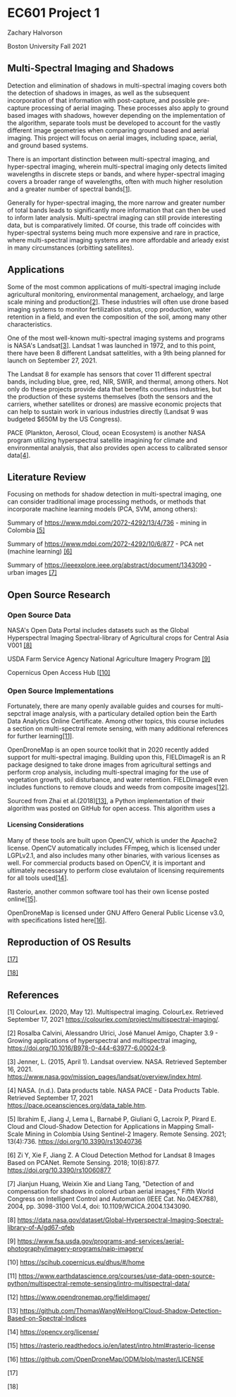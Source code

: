 # EC601 Project 1
Zachary Halvorson

Boston University Fall 2021


## Multi-Spectral Imaging and Shadows

Detection and elimination of shadows in multi-spectral imaging covers both the detection of shadows in images, as well as the subsequent incorporation of that information with post-capture, and possible pre-capture processing of aerial imaging. These processes also apply to ground based images with shadows, however depending on the implementation of the algorithm, separate tools must be developed to account for the vastly different image geometries when comparing ground based and aerial imaging. This project will focus on aerial images, including space, aerial, and ground based systems.

There is an important distinction between multi-spectral imaging, and hyper-spectral imaging, wherein multi-spectral imaging only detects limited wavelengths in discrete steps or bands, and where hyper-spectral imaging covers a broader range of wavelengths, often with much higher resolution and a greater number of spectral bands[[1]](#1). 

Generally for hyper-spectral imaging, the more narrow and greater number of total bands leads to significantly more information that can then be used to inform later analysis. Multi-spectral imaging can still provide interesting data, but is comparatively limited. Of course, this trade off coincides with hyper-spectral systems being much more expensive and rare in practice, where multi-spectral imaging systems are more affordable and arleady exist in many circumstances (orbitting satellites).


## Applications

Some of the most common applications of multi-spectral imaging include agricultural monitoring, environmental management, archaelogy, and large scale mining and production[[2]](#2). These industries will often use drone based imaging systems to monitor fertilization status, crop production, water retention in a field, and even the composition of the soil, among many other characteristics.

One of the most well-known multi-spectral imaging systems and programs is NASA's Landsat[[3]](#3). Landsat 1 was launched in 1972, and to this point, there have been 8 different Landsat sattelitles, with a 9th being planned for launch on September 27, 2021. 

The Landsat 8 for example has sensors that cover 11 different spectral bands, including blue, gree, red, NIR, SWIR, and thermal, among others. Not only do these projects provide data that benefits countless industries, but the production of these systems themselves (both the sensors and the carriers, whether satellites or drones) are massive economic projects that can help to sustain work in various industries directly (Landsat 9 was budgeted $650M by the US Congress).

PACE (Plankton, Aerosol, Cloud, ocean Ecosystem) is another NASA program utilizing hyperspectral satellite imagining for climate and environmental analysis, that also provides open access to calibrated sensor data[[4]](#4).


## Literature Review

Focusing on methods for shadow detection in multi-spectral imaging, one can consider traditional image processing methods, or methods that incorporate machine learning models (PCA, SVM, among others):

Summary of https://www.mdpi.com/2072-4292/13/4/736 - mining in Colombia [[5]](#5)

Summary of https://www.mdpi.com/2072-4292/10/6/877 - PCA net (machine learning) [[6]](#6)

Summary of https://ieeexplore.ieee.org/abstract/document/1343090 - urban images [[7]](#7)


## Open Source Research

### Open Source Data

NASA's Open Data Portal includes datasets such as the Global Hyperspectral Imaging Spectral-library of Agricultural crops for Central Asia V001 [[8]](#8)

USDA Farm Service Agency National Agriculture Imagery Program [[9]](#9)

Copernicus Open Access Hub [[[10]](#10)

### Open Source Implementations

Fortunately, there are many openly available guides and courses for multi-sepctral image analysis, with a particulary detailed option bein the Earth Data Analytics Online Certificate. Among other topics, this course includes a section on multi-spectral remote sensing, with many additional references for further learning[[11]](#11).


OpenDroneMap is an open source toolkit that in 2020 recently added support for multi-spectral imaging. Building upon this, FIELDimageR is an R package designed to take drone images from agricultural settings and perform crop analysis, including multi-spectral imaging for the use of vegetation growth, soil disturbance, and water retention. FIELDimageR even includes functions to remove clouds and weeds from composite images[[12]](#12).

Sourced from Zhai et al.(2018)[[13]](#13), a Python implementation of their algorithm was posted on GitHub for open access. This algorithm uses a 


#### Licensing Considerations

Many of these tools are built upon OpenCV, which is under the Apache2 license. OpenCV automatically includes FFmpeg, which is licensed under LGPLv2.1, and also includes many other binaries, with various licenses as well. For commercial products based on OpenCV, it is important and ultimately necessary to perform close evalutaion of licensing requirements for all tools used[[14]](#14).

Rasterio, another common software tool has their own license posted online[[15]](#15).

OpenDroneMap is licensed under GNU Affero General Public License v3.0, with specifications listed here[[16]](#16). 


## Reproduction of OS Results

[[17]](#17)

[[18]](#18)




## References
<a id="1">[1]</a> 
ColourLex. (2020, May 12). Multispectral imaging. ColourLex. Retrieved September 17, 2021
https://colourlex.com/project/multispectral-imaging/. 

<a id="2">[2]</a> 
Rosalba Calvini, Alessandro Ulrici, José Manuel Amigo,
Chapter 3.9 - Growing applications of hyperspectral and multispectral imaging,
https://doi.org/10.1016/B978-0-444-63977-6.00024-9.

<a id="3">[3]</a>
Jenner, L. (2015, April 1). Landsat overview. NASA. 
Retrieved September 16, 2021.
https://www.nasa.gov/mission_pages/landsat/overview/index.html. 

<a id="4">[4]</a> 
NASA. (n.d.). Data products table. 
NASA PACE - Data Products Table. Retrieved September 17, 2021
https://pace.oceansciences.org/data_table.htm. 

<a id="5">[5]</a> 
Ibrahim E, Jiang J, Lema L, Barnabé P, Giuliani G, Lacroix P, Pirard E. Cloud and Cloud-Shadow Detection for Applications in Mapping Small-Scale Mining in Colombia Using Sentinel-2 Imagery. Remote 
Sensing. 2021; 13(4):736. https://doi.org/10.3390/rs13040736

<a id="6">[6]</a> 
Zi Y, Xie F, Jiang Z. A Cloud Detection Method for Landsat 8 Images Based on PCANet. Remote Sensing. 2018; 10(6):877. https://doi.org/10.3390/rs10060877

<a id="7">[7]</a> 
Jianjun Huang, Weixin Xie and Liang Tang, "Detection of and compensation for shadows in colored urban aerial images," Fifth World Congress on Intelligent Control and Automation (IEEE Cat. No.04EX788), 2004, pp. 3098-3100 Vol.4, doi: 10.1109/WCICA.2004.1343090.

<a id="8">[8]</a> 
https://data.nasa.gov/dataset/Global-Hyperspectral-Imaging-Spectral-library-of-A/gd67-qfeb

<a id="9">[9]</a> 
https://www.fsa.usda.gov/programs-and-services/aerial-photography/imagery-programs/naip-imagery/

<a id="10">[10]</a> 
https://scihub.copernicus.eu/dhus/#/home

<a id="11">[11]</a> 
https://www.earthdatascience.org/courses/use-data-open-source-python/multispectral-remote-sensing/intro-multispectral-data/ 

<a id="12">[12]</a> 
https://www.opendronemap.org/fieldimager/

<a id="13">[13]</a> 
https://github.com/ThomasWangWeiHong/Cloud-Shadow-Detection-Based-on-Spectral-Indices

<a id="14">[14]</a> 
https://opencv.org/license/

<a id="15">[15]</a> 
https://rasterio.readthedocs.io/en/latest/intro.html#rasterio-license

<a id="16">[16]</a> 
https://github.com/OpenDroneMap/ODM/blob/master/LICENSE

<a id="17">[17]</a> 

<a id="18">[18]</a> 
